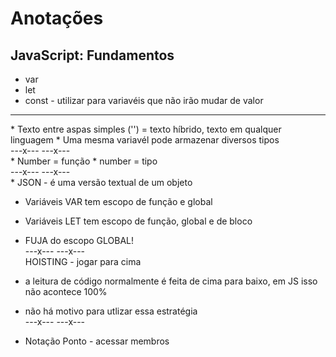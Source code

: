 # Anotações

## JavaScript: Fundamentos
* var
* let
* const - utilizar para variavéis que não irão mudar de valor
<hr>
* Texto entre aspas simples ('') = texto híbrido, texto em qualquer linguagem
* Uma mesma variavél pode armazenar diversos tipos
<br>---x--- ---x---<br>
* Number = função
* number = tipo
<br>---x--- ---x---<br>
* JSON -  é uma versão textual de um objeto

* Variáveis VAR tem escopo de função e global
* Variáveis LET tem escopo de função, global e de bloco

* FUJA do escopo GLOBAL!
<br>---x--- ---x---<br>
HOISTING - jogar para cima

* a leitura de código normalmente é feita de cima para baixo, em JS isso não acontece 100%
* não há motivo para utlizar essa estratégia
<br>---x--- ---x---<br>
* Notação Ponto - acessar membros



